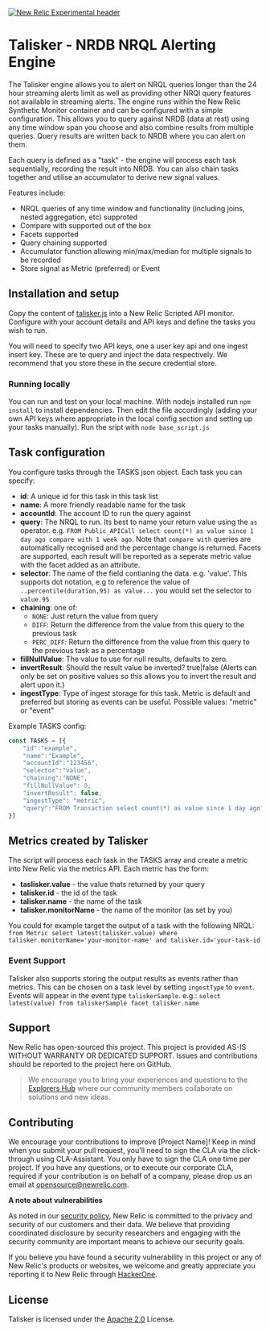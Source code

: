 [![New Relic Experimental header](https://github.com/newrelic/opensource-website/raw/main/src/images/categories/Experimental.png)](https://opensource.newrelic.com/oss-category/#new-relic-experimental)

# Talisker - NRDB NRQL Alerting Engine
The Talisker engine allows you to alert on NRQL queries longer than the 24 hour streaming alerts limit as well as providing other NRQl query features not available in streaming alerts. The engine runs within the New Relic Synthetic Monitor container and can be configured with a simple configuration. This allows you to query against NRDB (data at rest) using any time window span you choose and also combine results from multiple queries. Query results are written back to NRDB where you can alert on them.

Each query is defined as a "task" - the engine will process each task sequentially, recording the result into NRDB. You can also chain tasks together and utilise an accumulator to derive new signal values.

Features include:
- NRQL queries of any time window and functionality (including joins, nested aggregation, etc) supproted
- Compare with supported out of the box
- Facets supported
- Query chaining supported
- Accumulator function allowing min/max/median for multiple signals to be recorded
- Store signal as Metric (preferred) or Event

## Installation and setup
Copy the content of [talisker.js](.talisker.js) into a New Relic Scripted API monitor. Configure with your account details and API keys and define the tasks you wish to run.

You will need to specify two API keys, one a user key api and one ingest insert key. These are to query and inject the data respectively. We recommend that you store these in the secure credential store.

### Running locally
You can run and test on your local machine. With nodejs installed run `npm install` to install dependencies. Then edit the file accordingly (adding your own API keys where appropriate in the local config section and setting up your tasks manually). Run the sript with `node base_script.js` 

## Task configuration
You configure tasks through the TASKS json object. Each task you can specify:

- **id**: A unique id for this task in this task list
- **name**: A more friendly readable name for the task
- **accountId**: The account ID to run the query against
- **query**: The NRQL to run. Its best to name your return value using the `as` operator. e.g. `FROM Public_APICall select count(*) as value since 1 day ago compare with 1 week ago`. Note that `compare with` queries are automatically recognised and the percentage change is returned. Facets are supported, each result will be reported as a seperate metric value with the facet added as an attribute.
- **selector**: The name of the field contianing the data. e.g. 'value'. This supports dot notation, e.g to reference the value of `..percentile(duration,95) as value...` you would set the selector to  `value.95`
- **chaining**: one of:
  - `NONE`: Just return the value from query
  - `DIFF`: Return the difference from the value from this query to the previous task
  - `PERC_DIFF`: Return the difference from the value from this query to the previous task as a percentage
- **fillNullValue**: The value to use for null results, defaults to zero.
- **invertResult**: Should the result value be inverted? true|false (Alerts can only be set on positive values so this allows you to invert the result and alert upon it.)
- **ingestType**: Type of ingest storage for this task. Metric is default and preferred but storing as events can be useful. Possible values:  "metric" or "event"


Example TASKS config:

```javascript
const TASKS = [{
    "id":"example",
    "name":"Example",
    "accountId":"123456",
    "selector":"value",
    "chaining":"NONE",
    "fillNullValue": 0,
    "invertResult": false,
    "ingestType": "metric",
    "query":"FROM Transaction select count(*) as value since 1 day ago"
}]
```

## Metrics created by Talisker
The script will process each task in the TASKS array and create a metric into New Relic via the metrics API. Each metric has the form:

- **taslisker.value** - the value thats returned by your query
- **talisker.id** - the id of the task
- **talisker.name** - the name of the task
- **talisker.monitorName** - the name of the monitor (as set by you)

You could for example target the output of a task with the following NRQL: 
`from Metric select latest(talisker.value) where talisker.monitorName='your-monitor-name' and talisker.id='your-task-id`

### Event Support
Talisker also supports storing the output results as events rather than metrics. This can be chosen on a task level by setting `ingestType` to `event`. Events will appear in the event type `taliskerSample`. e.g.: `select latest(value) from taliskerSample facet talisker.name`

## Support

New Relic has open-sourced this project. This project is provided AS-IS WITHOUT WARRANTY OR DEDICATED SUPPORT. Issues and contributions should be reported to the project here on GitHub.

>We encourage you to bring your experiences and questions to the [Explorers Hub](https://discuss.newrelic.com) where our community members collaborate on solutions and new ideas.


## Contributing

We encourage your contributions to improve [Project Name]! Keep in mind when you submit your pull request, you'll need to sign the CLA via the click-through using CLA-Assistant. You only have to sign the CLA one time per project. If you have any questions, or to execute our corporate CLA, required if your contribution is on behalf of a company, please drop us an email at opensource@newrelic.com.

**A note about vulnerabilities**

As noted in our [security policy](../../security/policy), New Relic is committed to the privacy and security of our customers and their data. We believe that providing coordinated disclosure by security researchers and engaging with the security community are important means to achieve our security goals.

If you believe you have found a security vulnerability in this project or any of New Relic's products or websites, we welcome and greatly appreciate you reporting it to New Relic through [HackerOne](https://hackerone.com/newrelic).

## License

Talisker is licensed under the [Apache 2.0](http://apache.org/licenses/LICENSE-2.0.txt) License.


